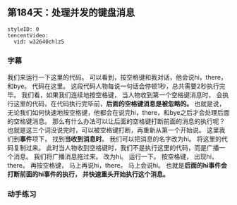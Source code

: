 ## 第184天：处理并发的键盘消息


```@TencentVideo
styleID: 0
tencentVideo:
  vid: w32640chlz5

```
 

### 字幕

我们来运行一下这里的代码。
可以看到，按空格键和我对话，他会说hi，there，和bye。
代码在这里。
这段代码人物每说一句话会停顿1秒，总共需要2秒执行完毕。
我们看，如果我们连续地按空格键，
当人物收到第一个空格键消息时，
会执行这里的代码，在代码执行完毕前，**后面的空格键消息是被忽略的。**
也就是说，无论我们如何快速地按空格键，他都会在说完hi，there，和bye之后才会处理后面的空格键消息。
那么有什么办法可以让后面的空格键打断前面的消息的执行呢？
也就是这三个词没说完时，可以被空格键打断，再重新从第一个开始说。
这里我们到**事件**项下，
找到**当收到消息时**。
我们可以把消息的名字改为hi。
将这里的代码复制过来。
此时当人物收到空格键时，我们不是执行这里的代码，而是广播一个消息。
我们将广播消息拖过来。
改为hi。
运行一下。
按空格键，
出现hi，there。
再按空格键，
马上再说hi，there。
马上会说hi。
也就是**后面的hi事件会打断前面的hi事件的执行，**
**并快速重头开始执行这个消息。**

### 动手练习